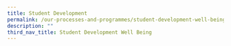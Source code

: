 ```yaml
---
title: Student Development
permalink: /our-processes-and-programmes/student-development-well-being/student-development/
description: ""
third_nav_title: Student Development Well Being
---
```

